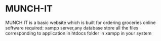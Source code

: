 # MUNCH-IT
MUNCH IT is a basic website which is built for ordering groceries online
software required: xampp server,any database
store all the files corresponding to application in htdocs folder in xampp in your system
